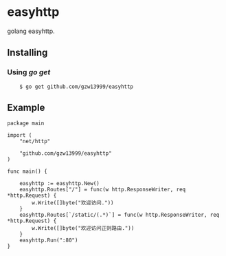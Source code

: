 # easyhttp
golang easyhttp.

## Installing

### Using *go get*
```
    $ go get github.com/gzw13999/easyhttp
```
## Example
```
package main

import (
	"net/http"

	"github.com/gzw13999/easyhttp"
)

func main() {

	easyhttp := easyhttp.New()
	easyhttp.Routes["/"] = func(w http.ResponseWriter, req *http.Request) {
		w.Write([]byte("欢迎访问."))
	}
	easyhttp.Routes[`/static/(.*)`] = func(w http.ResponseWriter, req *http.Request) {
		w.Write([]byte("欢迎访问正则路由."))
	}
	easyhttp.Run(":80")
}
```